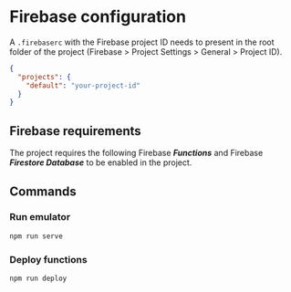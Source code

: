 # Firebase configuration

A `.firebaserc` with the Firebase project ID needs to present in the root folder of the project (Firebase > Project Settings > General > Project ID).

```json
{
  "projects": {
    "default": "your-project-id"
  }
}
```

## Firebase requirements

The project requires the following Firebase ***Functions*** and Firebase ***Firestore Database*** to be enabled in the project.

## Commands

### Run emulator

```sh
npm run serve
```

### Deploy functions

```sh
npm run deploy
```
